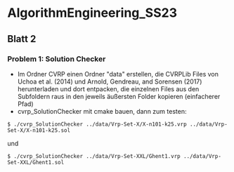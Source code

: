 # AlgorithmEngineering_SS23

## Blatt 2
### Problem 1: Solution Checker

- Im Ordner CVRP einen Ordner "data" erstellen, die CVRPLib Files von Uchoa et al. (2014) und Arnold, Gendreau, and Sorensen (2017) herunterladen und dort entpacken, die einzelnen Files aus den Subfoldern raus in den jeweils äußersten Folder kopieren (einfacherer Pfad)
- cvrp_SolutionChecker mit cmake bauen, dann zum testen:
```
$ ./cvrp_SolutionChecker ../data/Vrp-Set-X/X-n101-k25.vrp ../data/Vrp-Set-X/X-n101-k25.sol
``` 
und 
```
$ ./cvrp_SolutionChecker ../data/Vrp-Set-XXL/Ghent1.vrp ../data/Vrp-Set-XXL/Ghent1.sol
``` 
